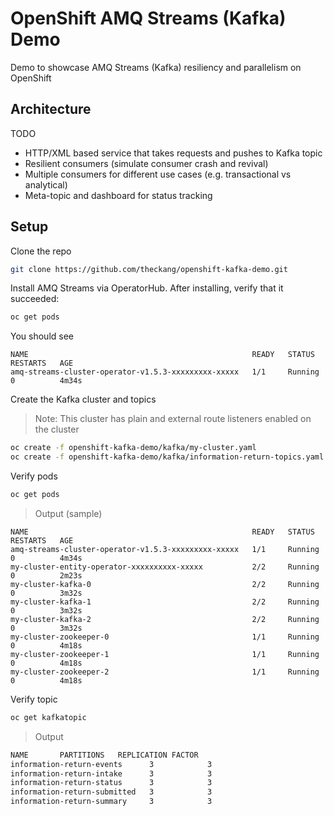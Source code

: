 # OpenShift AMQ Streams (Kafka) Demo
Demo to showcase AMQ Streams (Kafka) resiliency and parallelism on OpenShift

## Architecture

TODO

* HTTP/XML based service that takes requests and pushes to Kafka topic
* Resilient consumers (simulate consumer crash and revival)
* Multiple consumers for different use cases (e.g. transactional vs analytical)
* Meta-topic and dashboard for status tracking

## Setup

Clone the repo

```bash
git clone https://github.com/theckang/openshift-kafka-demo.git
```

Install AMQ Streams via OperatorHub.  After installing, verify that it succeeded:

```bash
oc get pods
```

You should see

```
NAME                                                  READY   STATUS    RESTARTS   AGE
amq-streams-cluster-operator-v1.5.3-xxxxxxxxx-xxxxx   1/1     Running   0          4m34s
```

Create the Kafka cluster and topics
> Note: This cluster has plain and external route listeners enabled on the cluster

```bash
oc create -f openshift-kafka-demo/kafka/my-cluster.yaml
oc create -f openshift-kafka-demo/kafka/information-return-topics.yaml
```

Verify pods

```bash
oc get pods
```

> Output (sample)

```
NAME                                                  READY   STATUS    RESTARTS   AGE
amq-streams-cluster-operator-v1.5.3-xxxxxxxxx-xxxxx   1/1     Running   0          4m34s
my-cluster-entity-operator-xxxxxxxxxx-xxxxx           2/2     Running   0          2m23s
my-cluster-kafka-0                                    2/2     Running   0          3m32s
my-cluster-kafka-1                                    2/2     Running   0          3m32s
my-cluster-kafka-2                                    2/2     Running   0          3m32s
my-cluster-zookeeper-0                                1/1     Running   0          4m18s
my-cluster-zookeeper-1                                1/1     Running   0          4m18s
my-cluster-zookeeper-2                                1/1     Running   0          4m18s
```

Verify topic

```bash
oc get kafkatopic
```

> Output

```bash
NAME       PARTITIONS   REPLICATION FACTOR
information-return-events      3            3
information-return-intake      3            3
information-return-status      3            3
information-return-submitted   3            3
information-return-summary     3            3
```